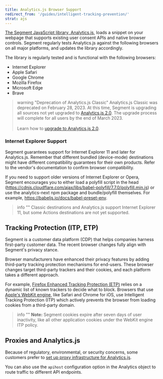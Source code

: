 ```yaml
---
title: Analytics.js Browser Support
redirect_from: '/guides/intelligent-tracking-prevention/'
strat: ajs
---
```


[The Segment JavaScript library, Analytics.js](https://segment.com/docs/connections/sources/catalog/libraries/website/javascript/), loads a snippet on your webpage that supports existing user consent APIs and native browser controls. Segment regularly tests Analytics.js against the following browsers on all major platforms, and updates the library accordingly.

The library is regularly tested and is functional with the following browsers:

- Internet Explorer
- Apple Safari
- Google Chrome
- Mozilla Firefox
- Microsoft Edge
- Brave

> warning "Deprecation of Analytics.js Classic"
> Analytics.js Classic was deprecated on February 28, 2023. At this time, Segment is upgrading all sources not yet upgraded to [Analytics.js 2.0](/docs/connections/sources/catalog/libraries/website/javascript/). The upgrade process will complete for all users by the end of March 2023.
> <br><br>Learn how to [upgrade to Analytics.js 2.0](/docs/connections/sources/catalog/libraries/website/javascript/upgrade-to-ajs2).

### Internet Explorer Support

Segment guarantees support for Internet Explorer 11 and later for Analytics.js. Remember that different bundled (device-mode) destinations might have different compatibility guarantees for their own products. Refer to the vendor's documentation to confirm browser compatibility.

If you need to support older versions of Internet Explorer or Opera, Segment encourages you to either load a polyfill script in the head (https://cdnjs.cloudflare.com/ajax/libs/babel-polyfill/7.7.0/polyfill.min.js) or use the analytics-next npm package and bundle/polyfill themselves. For example, https://babeljs.io/docs/babel-preset-env. 

> info ""
> Classic destinations and Analytics.js support Internet Explorer 11, but some Actions destinations are not yet supported.

## Tracking Protection (ITP, ETP)

Segment is a customer data platform (CDP) that helps companies harness first-party customer data. The recent browser changes fully align with Segment's privacy stance.

Browser manufacturers have enhanced their privacy features by adding third-party tracking protection mechanisms for end-users. These browser changes target third-party trackers and their cookies, and each platform takes a different approach.

For example, [Firefox Enhanced Tracking Protection (ETP)](https://blog.mozilla.org/blog/2020/08/04/latest-firefox-rolls-out-enhanced-tracking-protection-2-0-blocking-redirect-trackers-by-default/) relies on a dynamic list of known trackers to decide what to block. Browsers that use [Apple's WebKit engine](https://webkit.org/blog/10218/full-third-party-cookie-blocking-and-more/), like Safari and Chrome for iOS, use Intelligent Tracking Protection (ITP) which actively prevents the browser from loading cookies from a third-party domain.

> info ""
> **Note:** Segment cookies expire after seven days of user inactivity, like all other application cookies under the WebKit engine ITP policy.

## Proxies and Analytics.js

Because of regulatory, environmental, or security concerns, some customers prefer to [set up proxy infrastructure for Analytics.js](/docs/connections/sources/catalog/libraries/website/javascript/custom-proxy/).

You can also use the `apihost` configuration option in the Analytics object to route traffic to different API endpoints.
